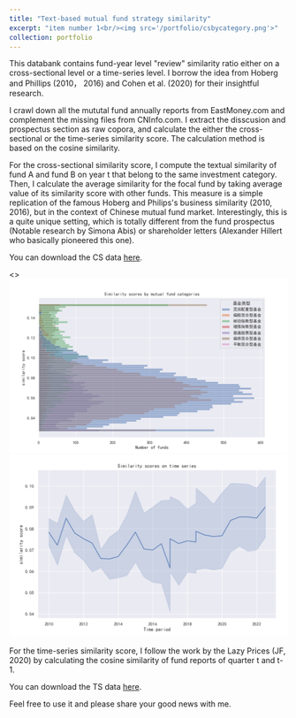 ```yaml
---
title: "Text-based mutual fund strategy similarity"
excerpt: "item number 1<br/><img src='/portfolio/csbycategory.png'>"
collection: portfolio
---
```

This databank contains fund-year level "review" similarity ratio either on a cross-sectional level or a time-series level. I borrow the idea from Hoberg and Phillips (2010， 2016) and Cohen et al. (2020) for their insightful research. 

I crawl down all the mututal fund annually reports from EastMoney.com and complement the missing files from CNInfo.com. I extract the disscusion and prospectus section as raw copora, and calculate the either the cross-sectional or the time-series similarity score. The calculation method is based on the cosine similarity. 

For the cross-sectional similarity score, I compute the textual similarity of fund A and fund B on year t that belong to the same investment category. Then, I calculate the average similarity for the focal fund by taking average value of its similarity score with other funds. This measure is a simple replication of the famous Hoberg and Philips's business similarity (2010, 2016), but in the context of Chinese mutual fund market. Interestingly, this is a quite unique setting, which is totally different from the fund prospectus (Notable research by Simona Abis) or shareholder letters (Alexander Hillert who basically pioneered this one).

You can download the CS data [here]().

<> ![csbycategory](/images/portfolio/csbycategory.png) 
![timeseries](/images/portfolio/timeseries.png)

For the time-series similarity score, I follow the work by the Lazy Prices (JF, 2020) by calculating the cosine similarity of fund reports of quarter t and t-1. 

You can download the TS data [here]().

Feel free to use it and please share your good news with me.

